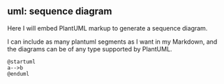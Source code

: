 ## uml: sequence diagram
Here I will embed PlantUML markup to generate a sequence diagram.

I can include as many plantuml segments as I want in my Markdown, and the diagrams can be of any type supported by PlantUML.

```plantuml
@startuml
a-->b
@enduml
```

